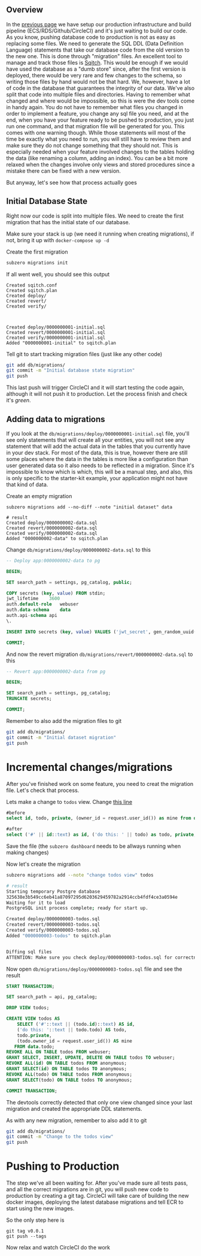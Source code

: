 ## Overview
In the [previous page](Production-Infrastructure) we have setup our production infrastructure and build pipeline (ECS/RDS/Github/CircleCI) and it's just waiting to build our code. As you know, pushing database code to production is not as easy as replacing some files. We need to generate the SQL DDL (Data Definition Language) statements that take our database code from the old version to the new one.
This is done through "migration" files. An excellent tool to manage and track those files is [Sqitch](http://sqitch.org/).
This would be enough if we would have used the database as a "dumb store" since, after the first version is deployed, there would be very rare and few changes to the schema, so writing those files by hand would not be that hard. We, however, have a lot of code in the database that guarantees the integrity of our data. We've also split that code into multiple files and directories. Having to remember what changed and where would be impossible, so this is were the dev tools come in handy again. You do not have to remember what files you changed in order to implement a feature, you change any sql file you need, and at the end, when you have your feature ready to be pushed to production, you just run one command, and that migration file will be generated for you. This comes with one warning though. While those statements will most of the time be exactly what you need to run, you will still have to review them and make sure they do not change something that they should not. This is especially needed when your feature involved changes to the tables holding the data (like renaming a column, adding an index). You can be a bit more relaxed when the changes involve only views and stored procedures since a mistake there can be fixed with a new version.

But anyway, let's see how that process actually goes

## Initial Database State
Right now our code is split into multiple files. We need to create the first migration that has the initial state of our database.

Make sure your stack is up (we need it running when creating migrations), if not, bring it up with `docker-compose up -d`

Create the first migration

```sh
subzero migrations init
```

If all went well, you should see this output
```
Created sqitch.conf
Created sqitch.plan
Created deploy/
Created revert/
Created verify/



Created deploy/0000000001-initial.sql
Created revert/0000000001-initial.sql
Created verify/0000000001-initial.sql
Added "0000000001-initial" to sqitch.plan
```

Tell git to start tracking migration files (just like any other code)

```sh
git add db/migrations/
git commit -m "Initial database state migration"
git push
```

This last push will trigger CircleCI and it will start testing the code again, although it will not push it to production.
Let the process finish and check it's *green*.

## Adding data to migrations
If you look at the `db/migrations/deploy/0000000001-initial.sql` file, you'll see only statements that will create all your entities, you will not see any statement that will add the actual data in the tables that you currently have in your dev stack. For most of the data, this is true, however there are still some places where the data in the tables is more like a configuration than user generated data so it also needs to be reflected in a migration. Since it's impossible to know which is which, this will be a manual step, and also, this is only specific to the starter-kit example, your application might not have that kind of data.

Create an empty migration
```
subzero migrations add --no-diff --note "initial dataset" data

# result
Created deploy/0000000002-data.sql
Created revert/0000000002-data.sql
Created verify/0000000002-data.sql
Added "0000000002-data" to sqitch.plan
```

Change `db/migrations/deploy/0000000002-data.sql` to this

```sql
-- Deploy app:0000000002-data to pg

BEGIN;

SET search_path = settings, pg_catalog, public;

COPY secrets (key, value) FROM stdin;
jwt_lifetime	3600
auth.default-role	webuser
auth.data-schema	data
auth.api-schema	api
\.

INSERT INTO secrets (key, value) VALUES ('jwt_secret', gen_random_uuid());

COMMIT;
```

And now the revert migration `db/migrations/revert/0000000002-data.sql` to this

```sql
-- Revert app:0000000002-data from pg

BEGIN;

SET search_path = settings, pg_catalog;
TRUNCATE secrets;

COMMIT;
```

Remember to also add the migration files to git

```sh
git add db/migrations/
git commit -m "Initial dataset migration"
git push
```


# Incremental changes/migrations
After you've finished work on some feature, you need to creat the migration file. Let's check that process.

Lets make a change to `todos` view.
Change [this line](https://github.com/subzerocloud/postgrest-starter-kit/blob/master/db/src/api/todos.sql#L9)
```sql
#before
select id, todo, private, (owner_id = request.user_id()) as mine from data.todo;

#after
select ('#' || id::text) as id, ('do this: ' || todo) as todo, private, (owner_id = request.user_id()) as mine from data.todo;
```

Save the file (the `subzero dashboard` needs to be allways running when making changes)

Now let's create the migration

```sh
subzero migrations add --note "change todos view" todos

# result
Starting temporary Postgre database
325638e3b549cc6eb41a87097295d6203629459782a2914ccb4fdf4ce3a0594e
Waiting for it to load
PostgreSQL init process complete; ready for start up.

Created deploy/0000000003-todos.sql
Created revert/0000000003-todos.sql
Created verify/0000000003-todos.sql
Added "0000000003-todos" to sqitch.plan


Diffing sql files
ATTENTION: Make sure you check deploy/0000000003-todos.sql for correctness, statement order is not handled!
```

Now open `db/migrations/deploy/0000000003-todos.sql` file and see the result

```sql
START TRANSACTION;

SET search_path = api, pg_catalog;

DROP VIEW todos;

CREATE VIEW todos AS
	SELECT ('#'::text || (todo.id)::text) AS id,
    ('do this: '::text || todo.todo) AS todo,
    todo.private,
    (todo.owner_id = request.user_id()) AS mine
   FROM data.todo;
REVOKE ALL ON TABLE todos FROM webuser;
GRANT SELECT, INSERT, UPDATE, DELETE ON TABLE todos TO webuser;
REVOKE ALL(id) ON TABLE todos FROM anonymous;
GRANT SELECT(id) ON TABLE todos TO anonymous;
REVOKE ALL(todo) ON TABLE todos FROM anonymous;
GRANT SELECT(todo) ON TABLE todos TO anonymous;

COMMIT TRANSACTION;
```

The devtools correctly detected that only one view changed since your last migration and created the appropriate DDL statements.

As with any new migration, remember to also add it to git

```sh
git add db/migrations/
git commit -m "Change to the todos view"
git push
```

# Pushing to Production
The step we've all been waiting for.
After you've made sure all tests pass, and all the correct migrations are in git, you will push new code to production by creating a git tag.
CircleCI will take care of building the new docker images, deploying the latest database migrations and tell ECR to start using the new images. 

So the only step here is

```
git tag v0.0.1
git push --tags
```

Now relax and watch CircleCI do the work

